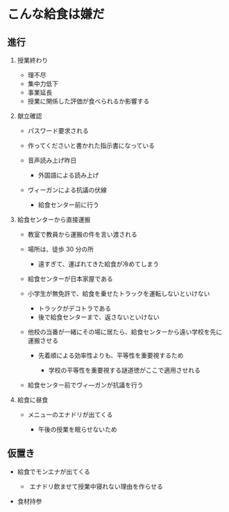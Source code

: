# こんな給食は嫌だ

## 進行

1. 授業終わり

   - 理不尽
   - 集中力低下
   - 事業延長
   - 授業に関係した評価が食べられるか影響する

2. 献立確認

   - パスワード要求される
   - 作ってくださいと書かれた指示書になっている
   - 音声読み上げ昨日

     - 外国語による読み上げ

   - ヴィーガンによる抗議の伏線

     - 給食センター前に行う

3. 給食センターから直接運搬

   - 教室で教員から運搬の件を言い渡される
   - 場所は、徒歩 30 分の所

     - 遠すぎて、運ばれてきた給食が冷めてしまう

   - 給食センターが日本家屋である
   - 小学生が無免許で、給食を乗せたトラックを運転しないといけない

     - トラックがデコトラである
     - 後で給食センターまで、返さないといけない

   - 他校の当番が一緒にその場に居たら、給食センターから遠い学校を先に運搬させる

     - 先着順による効率性よりも、平等性を重要視するため

       - 学校の平等性を重要視する謎道徳がここで適用させれる

   - 給食センター前でヴィ―ガンが抗議を行う

4. 給食に昼食

   - メニューのエナドリが出てくる

     - 午後の授業を眠らせないため

## 仮置き

- 給食でモンエナが出てくる

  - ​ エナドリ飲ませて授業中寝れない理由を作らせる

- 食材持参
